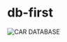 # db-first

![CAR DATABASE](https://user-images.githubusercontent.com/111912307/208626799-9788acd3-3710-4a3f-bcef-a1723263f28b.png)
